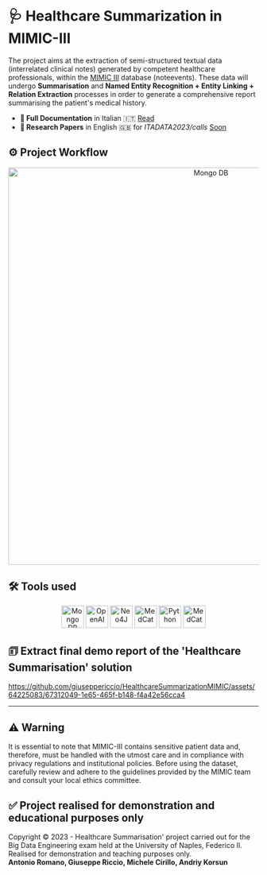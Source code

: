 # 🩺 Healthcare Summarization in MIMIC-III
The project aims at the extraction of semi-structured textual data (interrelated clinical notes) generated by competent healthcare professionals, within the [MIMIC III](https://physionet.org/content/mimiciii/1.4/) database (noteevents). These data will undergo **Summarisation** and **Named Entity Recognition + Entity Linking + Relation Extraction** processes in order to generate a comprehensive report summarising the patient's medical history. 

- **📖 Full Documentation** in Italian 🇮🇹 [Read](https://github.com/giuseppericcio/HealthcareSummarizationMIMIC/blob/main/Healthcare_Summarization_MIMIC.pdf)
- **📄 Research Papers** in English 🇬🇧 for *ITADATA2023/calls* [Soon]()

## ⚙️ Project Workflow
<div align="center">
    <img src="https://github.com/giuseppericcio/HealthcareSummarizationMIMIC/blob/main/img/Workflow.png?raw=true" alt="Mongo DB" height="800">
</div>

## 🛠️ Tools used
<div align="center">
    <img src="https://th.bing.com/th/id/R.4fae2a716eff54919f5c949473a40828?rik=GNlo2ZbF7gRjaw&pid=ImgRaw&r=0" alt="Mongo DB" height="45">
    <img src="https://th.bing.com/th/id/OIP.8CuA1RVvzjfpIVXMWW_TFQHaBj?pid=ImgDet&rs=1" alt="OpenAI" height="45">
    <img src="https://th.bing.com/th/id/OIP.Ksia5B3z9LrSDC7NILmyWwHaD3?pid=ImgDet&rs=1" alt="Neo4J" height="45">
    <img src="https://github.com/CogStack/MedCAT/blob/master/media/cat-logo.png?raw=true" alt="MedCat" height="45">
    <img src="https://th.bing.com/th/id/R.943803c137dc211e2279dbe80a17c401?rik=5%2bBVufa9qlZ7fA&riu=http%3a%2f%2flogos-download.com%2fwp-content%2fuploads%2f2016%2f10%2fPython_logo_wordmark.png&ehk=SmOqfSHQgYcJP9Z5pRpZMthkW0dDatRgVJlKeLyCTSs%3d&risl=&pid=ImgRaw&r=0" alt="Python" height="45">
    <img src="https://streamlit.io/images/brand/streamlit-logo-primary-colormark-darktext.svg" alt="MedCat" height="45">
</div>

## 🗊 Extract final demo report of the 'Healthcare Summarisation' solution
https://github.com/giuseppericcio/HealthcareSummarizationMIMIC/assets/64225083/67312049-1e65-465f-b148-f4a42e56cca4

<hr>

## ⚠️ Warning
It is essential to note that MIMIC-III contains sensitive patient data and, therefore, must be handled with the utmost care and in compliance with privacy regulations and institutional policies. Before using the dataset, carefully review and adhere to the guidelines provided by the MIMIC team and consult your local ethics committee.

## ✅ Project realised for demonstration and educational purposes only
Copyright © 2023 - Healthcare Summarisation' project carried out for the Big Data Engineering exam held at the University of Naples, Federico II. Realised for demonstration and teaching purposes only. <br>
**Antonio Romano, Giuseppe Riccio, Michele Cirillo, Andriy Korsun**

